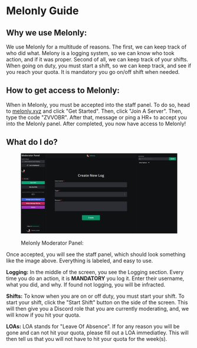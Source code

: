# Melonly Guide

## Why we use Melonly:

We use Melonly for a multitude of reasons. The first, we can keep track of who did what. Melony is a logging system, so we can know who took action, and if it was proper. Second of all, we can keep track of your shifts. When going on duty, you must start a shift, so we can keep track, and see if you reach your quota. It is mandatory you go on/off shift when needed.



## How to get access to Melonly:

When in Melonly, you must be accepted into the staff panel. To do so, head to [melonly.xyz](https://melonly.xyz) and click "Get Started". Then, click "Join A Server". Then, type the code "ZVVOBR". After that, message or ping a HR+ to accept you into the Melonly panel. After completed, you now have access to Melonly!



## What do I do?

<figure><img src=".gitbook/assets/image_2023-07-06_140636655.png" alt=""><figcaption><p>Melonly Moderator Panel:</p></figcaption></figure>

Once accepted, you will see the staff panel, which should look something like the image above. Everything is labeled, and easy to use.&#x20;

**Logging:** In the middle of the screen, you see the Logging section. Every time you do an action, it is **MANDATORY** you log it. Enter their username, what you did, and why. If found not logging, you will be infracted.



**Shifts:** To know when you are on or off duty, you must start your shift. To start your shift, click the "Start Shift" button on the side of the screen. This will then give you a Discord role that you are currently moderating, and, we will know if you hit your quota.



**LOAs:** LOA stands for "Leave Of Absence". If for any reason you will be gone and can not hit your quota, please fill out a LOA immediatley. This will then tell us that you will not have to hit your quota for the week(s).
